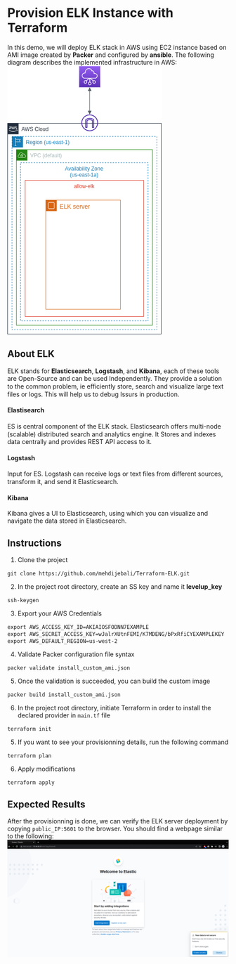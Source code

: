 # Provision ELK Instance with Terraform
In this demo, we will deploy ELK stack in AWS using EC2 instance based on AMI image created by **Packer** and configured by **ansible**. The following diagram describes the implemented infrastructure in AWS: 
![](./Lab_Results/ELK.png)
## About ELK
ELK stands for **Elasticsearch**, **Logstash**, and **Kibana**, each of these tools are Open-Source and can be used Independently. They provide a solution to the common problem, ie eﬃciently store, search and visualize large text files or logs. This will help us to debug Issurs in production. 
#### Elastisearch
ES is central component of the ELK stack. Elasticsearch oﬀers multi-node (scalable) distributed search and analytics engine. It Stores and indexes data centrally and provides REST API access to it.
#### Logstash
Input for ES. Logstash can receive logs or text files from diﬀerent sources, transform it, and send it Elasticsearch.
#### Kibana
Kibana gives a UI to Elasticsearch, using which you can visualize and navigate the data stored in Elasticsearch.
## Instructions
1. Clone the project 
```
git clone https://github.com/mehdijebali/Terraform-ELK.git
```
2. In the project root directory, create an SS key and name it **levelup_key**
```
ssh-keygen
``` 
3. Export your AWS Credentials
```
export AWS_ACCESS_KEY_ID=AKIAIOSFODNN7EXAMPLE
export AWS_SECRET_ACCESS_KEY=wJalrXUtnFEMI/K7MDENG/bPxRfiCYEXAMPLEKEY
export AWS_DEFAULT_REGION=us-west-2
```
4. Validate Packer configuration file syntax
```
packer validate install_custom_ami.json
```
5. Once the validation is succeeded, you can build the custom image
```
packer build install_custom_ami.json
```
6. In the project root directory, initiate Terraform in order to install the declared provider in `main.tf` file
```
terraform init
```
5. If you want to see your provisionning details, run the following command
```
terraform plan
```
6. Apply modifications
```
terraform apply
```
## Expected Results
After the provisionning is done, we can verify the ELK server deployment by copying `public_IP:5601` to the browser. You should find a webpage similar to the following:
![](./Lab_Results/elk-webpage.png)